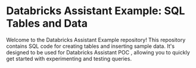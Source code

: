 # Databricks Assistant Example: SQL Tables and Data

Welcome to the Databricks Assistant Example repository! This repository contains SQL code for creating tables and inserting sample data. It's designed to be used for Databricks Assistant POC , allowing you to quickly get started with experimenting and testing queries.



